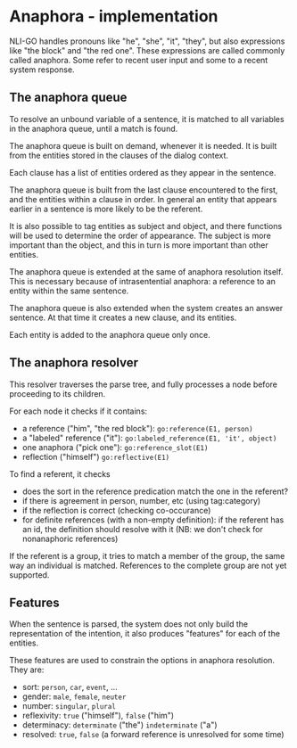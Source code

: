 # Anaphora - implementation

NLI-GO handles pronouns like "he", "she", "it", "they", but also expressions like "the block" and "the red one". These
expressions are called commonly called anaphora. Some refer to recent user input and some to a recent system response.

## The anaphora queue

To resolve an unbound variable of a sentence, it is matched to all variables in the anaphora queue, until a match is found.

The anaphora queue is built on demand, whenever it is needed. It is built from the entities stored in the clauses of the dialog context.

Each clause has a list of entities ordered as they appear in the sentence.

The anaphora queue is built from the last clause encountered to the first, and the entities within a clause in order. In general an entity that appears earlier in a sentence is more likely to be the referent. 

It is also possible to tag entities as subject and object, and there functions will be used to determine the order of appearance. The subject is more important than the object, and this in turn is more important than other entities.

The anaphora queue is extended at the same of anaphora resolution itself. This is necessary because of intrasentential anaphora: a reference to an entity within the same sentence.

The anaphora queue is also extended when the system creates an answer sentence. At that time it creates a new clause, and its entities.

Each entity is added to the anaphora queue only once.

## The anaphora resolver

This resolver traverses the parse tree, and fully processes a node before proceeding to its children.

For each node it checks if it contains:

- a reference ("him", "the red block"): `go:reference(E1, person)`
- a "labeled" reference ("it"): `go:labeled_reference(E1, 'it', object)`
- one anaphora ("pick one"): `go:reference_slot(E1)`
- reflection ("himself") `go:reflective(E1)`

To find a referent, it checks

- does the sort in the reference predication match the one in the referent?
- if there is agreement in person, number, etc (using tag:category)
- if the reflection is correct (checking co-occurance)
- for definite references (with a non-empty definition): if the referent has an id, the definition should resolve with it (NB: we don't check for nonanaphoric references)

If the referent is a group, it tries to match a member of the group, the same way an individual is matched. References to the complete group are not yet supported.

## Features

When the sentence is parsed, the system does not only build the representation of the intention, it also produces "features" for each of the entities.

These features are used to constrain the options in anaphora resolution. They are:

- sort: `person`, `car`, `event`, ...
- gender: `male`, `female`, `neuter`
- number: `singular`, `plural`
- reflexivity: `true` ("himself"), `false` ("him")
- determinacy: `determinate` ("the") `indeterminate` ("a")
- resolved: `true`, `false` (a forward reference is unresolved for some time)

